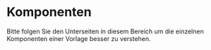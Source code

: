 # Komponenten

Bitte folgen Sie den Unterseiten in diesem Bereich um die einzelnen Komponenten einer Vorlage  besser zu verstehen.


